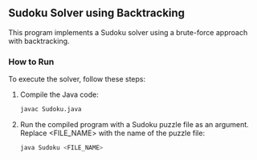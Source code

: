 ## Sudoku Solver using Backtracking

This program implements a Sudoku solver using a brute-force approach with backtracking.

### How to Run

To execute the solver, follow these steps:

1. Compile the Java code:
      ```sh
   javac Sudoku.java
2. Run the compiled program with a Sudoku puzzle file as an argument. Replace <FILE_NAME> with the name of the puzzle file:
   ```sh
   java Sudoku <FILE_NAME>

